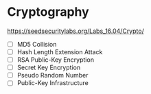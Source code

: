 # Cryptography 
https://seedsecuritylabs.org/Labs_16.04/Crypto/

- [ ] MD5 Collision
- [ ] Hash Length Extension Attack
- [ ] RSA Public-Key Encryption
- [ ] Secret Key Encryption
- [ ] Pseudo Random Number
- [ ] Public-Key Infrastructure
